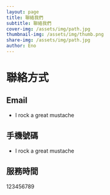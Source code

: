 ```yaml
---
layout: page
title: 聯絡我們
subtitle: 聯絡我們
cover-img: /assets/img/path.jpg
thumbnail-img: /assets/img/thumb.png
share-img: /assets/img/path.jpg
author: Eno
---
```


# 聯絡方式

## Email
- I rock a great mustache
## 手機號碼
- I rock a great mustache
## 服務時間
123456789
